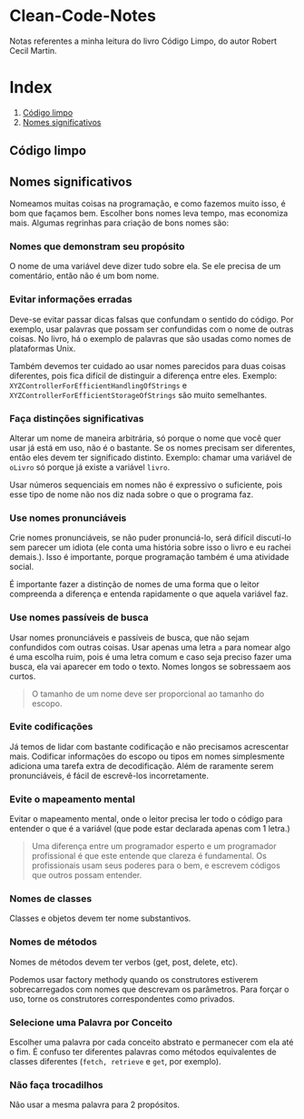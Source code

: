 # Clean-Code-Notes
 Notas referentes a minha leitura do livro Código Limpo, do autor Robert Cecil Martin.

 # Index
 1. [Código limpo](#codigolimpo)
 2. [Nomes significativos](#nomessignificativos)

## Código limpo


## Nomes significativos

Nomeamos muitas coisas na programação, e como fazemos muito isso, é bom que façamos bem. Escolher bons nomes leva tempo, mas economiza mais. Algumas regrinhas para criação de bons nomes são:

### Nomes que demonstram seu propósito

O nome de uma variável deve dizer tudo sobre ela. Se ele precisa de um comentário, então não é um bom nome.


### Evitar informações erradas

Deve-se evitar passar dicas falsas que confundam o sentido do código. Por exemplo, usar palavras que possam ser confundidas com o nome de outras coisas. No livro, há o exemplo de palavras que são usadas como nomes de plataformas Unix.

Também devemos ter cuidado ao usar nomes parecidos para duas coisas diferentes, pois fica difícil de distinguir a diferença entre eles. Exemplo: `XYZControllerForEfficientHandlingOfStrings` e `XYZControllerForEfficientStorageOfStrings` são muito semelhantes.


### Faça distinções significativas

Alterar um nome de maneira arbitrária, só porque o nome que você quer usar já está em uso, não é o bastante. Se os nomes precisam ser diferentes, então eles devem ter significado distinto. Exemplo: chamar uma variável de `oLivro` só porque já existe a variável `livro`.

Usar números sequenciais em nomes não é expressivo o suficiente, pois esse tipo de nome não nos diz nada sobre o que o programa faz.


### Use nomes pronunciáveis

Crie nomes pronunciáveis, se não puder pronunciá-lo, será difícil discutí-lo sem parecer um idiota (ele conta uma história sobre isso o livro e eu rachei demais.). Isso é importante, porque programação também é uma atividade social.

É importante fazer a distinção de nomes de uma forma que o leitor compreenda a diferença e entenda rapidamente o que aquela variável faz.


### Use nomes passíveis de busca

Usar nomes pronunciáveis e passíveis de busca, que não sejam confundidos com outras coisas. Usar apenas uma letra `a` para nomear algo é uma escolha ruim, pois é uma letra comum e caso seja preciso fazer uma busca, ela vai aparecer em todo o texto. Nomes longos se sobressaem aos curtos. 

> O tamanho de um nome deve ser proporcional ao tamanho do escopo.


### Evite codificações

Já temos de lidar com bastante codificação e não precisamos acrescentar mais. Codificar informações do escopo ou tipos em nomes simplesmente adiciona uma tarefa extra de decodificação. Além de raramente serem pronunciáveis, é fácil de escrevê-los incorretamente.


### Evite o mapeamento mental

 Evitar o mapeamento mental, onde o leitor precisa ler todo o código para entender o que é a variável (que pode estar declarada apenas com 1 letra.)

 > Uma diferença entre um programador esperto e um programador profissional é que este entende que clareza é fundamental. Os profissionais usam seus poderes para o bem, e escrevem códigos que outros possam entender.


### Nomes de classes

Classes e objetos devem ter nome substantivos.


### Nomes de métodos

Nomes de métodos devem ter verbos (get, post, delete, etc). 

Podemos usar factory methody quando os construtores estiverem sobrecarregados com nomes que descrevam os parâmetros. Para forçar o uso, torne os construtores correspondentes como privados. 


### Selecione uma Palavra por Conceito

Escolher uma palavra por cada conceito abstrato e permanecer com ela até o fim. É confuso ter diferentes palavras como métodos equivalentes de classes diferentes (`fetch, retrieve` e `get`, por exemplo).


### Não faça trocadilhos

Não usar a mesma palavra para 2 propósitos. 
